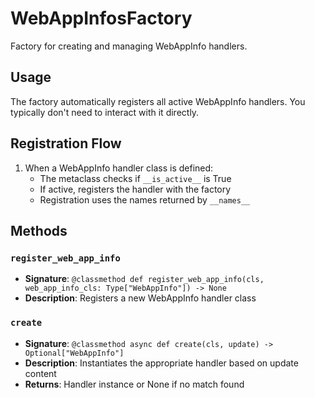 # WebAppInfosFactory

Factory for creating and managing WebAppInfo handlers.

## Usage

The factory automatically registers all active WebAppInfo handlers. 
You typically don't need to interact with it directly.

## Registration Flow

1. When a WebAppInfo handler class is defined:
   - The metaclass checks if `__is_active__` is True
   - If active, registers the handler with the factory
   - Registration uses the names returned by `__names__`

## Methods

### `register_web_app_info`
- **Signature**: `@classmethod def register_web_app_info(cls, web_app_info_cls: Type["WebAppInfo"]) -> None`
- **Description**: Registers a new WebAppInfo handler class

### `create`
- **Signature**: `@classmethod async def create(cls, update) -> Optional["WebAppInfo"]`
- **Description**: Instantiates the appropriate handler based on update content
- **Returns**: Handler instance or None if no match found
